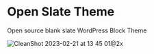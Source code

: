 # Open Slate Theme
Open source blank slate WordPress Block Theme

![CleanShot 2023-02-21 at 13 45 01@2x](https://user-images.githubusercontent.com/5634774/220348222-513fb454-dde1-4925-a8e2-53ac09cdc7b9.png)
